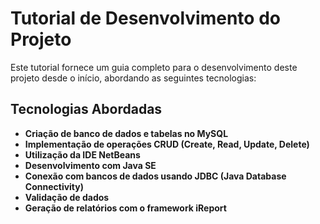 # Tutorial de Desenvolvimento do Projeto

Este tutorial fornece um guia completo para o desenvolvimento deste projeto desde o início, abordando as seguintes tecnologias:

## Tecnologias Abordadas

- **Criação de banco de dados e tabelas no MySQL**
- **Implementação de operações CRUD (Create, Read, Update, Delete)**
- **Utilização da IDE NetBeans**
- **Desenvolvimento com Java SE**
- **Conexão com bancos de dados usando JDBC (Java Database Connectivity)**
- **Validação de dados**
- **Geração de relatórios com o framework iReport**
